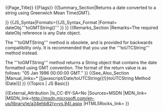 {{Page_Title}}
{{Flags}}
{{Summary_Section|Returns a date converted to a string using Greenwich Mean Time(GMT).

}}
{{JS_Syntax|Formats={{JS_Syntax_Format
|Format= dateObj.'''toGMTString()''' }}
}}
{{Remarks_Section
|Remarks=The required dateObj reference is any Date object.

The '''toGMTString''' method is obsolete, and is provided for backwards compatibility only. It is recommended that you use the '''toUTCString''' method instead.

The '''toGMTString''' method returns a String object that contains the date formatted using GMT convention. The format of the return value is as follows: "05 Jan 1996 00:00:00 GMT."
}}
{{See_Also_Section
|Manual_links=* [[javascript/Date/toUTCString{{!}}toUTCString Method (Date)]]
}}
{{Topics | JS Basic}}

{{External_Attribution
|Is_CC-BY-SA=No
|Sources=MSDN
|MDN_link=
|MSDN_link=http://msdn.microsoft.com/en-us/library/ie/a34ehb82(v=vs.94).aspx
|HTML5Rocks_link=
}}